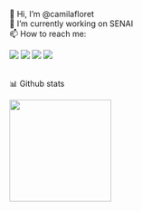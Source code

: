 👋 Hi, I’m @camilafloret <br>
🔭 I’m currently working on SENAI <br>
📫 How to reach me:
<div>
  <a href = "mailto:cacafloret@gmail.com"><img src="https://img.shields.io/badge/Gmail-D14836?style=for-the-badge&logo=gmail&logoColor=white" target="_blank"></a>
  <a href="https://www.linkedin.com/in/camifloret" target="_blank"><img src="https://img.shields.io/badge/-LinkedIn-%230077B5?style=for-the-badge&logo=linkedin&logoColor=white" target="_blank"></a>
  <a href="https://instagram.com/camilafloret" target="_blank"><img src="https://img.shields.io/badge/-Instagram-%23E4405F?style=for-the-badge&logo=instagram&logoColor=white" target="_blank"></a>
  <a href="https://www.facebook.com/caca.floret" target="_blank"><img src="https://img.shields.io/badge/Facebook-1877F2?style=for-the-badge&logo=facebook&logoColor=white" target="_blank"></a>
</div>
<br>

📊 Github stats
<div>
  <a href="https://github.com/camilafloret">
    <img height="180em" src="https://github-readme-stats.vercel.app/api?username=camilafloret&show_icons=true&theme=dracula&include_all_commits=true&count_private=true"/>
  </a>
</div>

<!---
camilafloret/camilafloret is a ✨ special ✨ repository because its `README.md` (this file) appears on your GitHub profile.
You can click the Preview link to take a look at your changes.
--->
